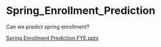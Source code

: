 # Spring_Enrollment_Prediction
Can we predict spring enrollment?

[Spring Enrollment Prediction FYE.pptx](https://github.com/user-attachments/files/18607143/Spring.Enrollment.Prediction.FYE.pptx)
